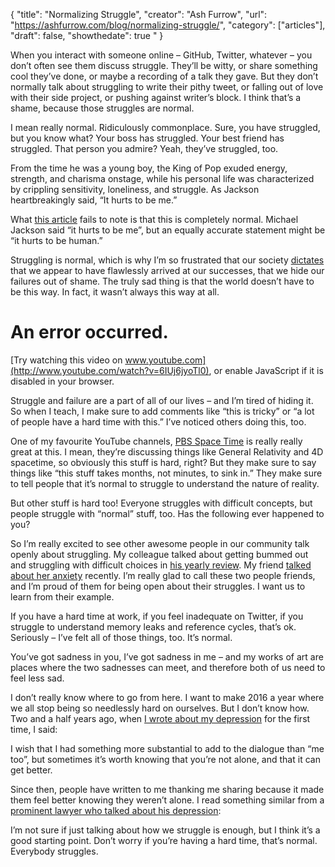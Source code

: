 {
  "title": "Normalizing Struggle",
  "creator": "Ash Furrow",
  "url": "https://ashfurrow.com/blog/normalizing-struggle/",
  "category": ["articles"],
  "draft": false,
  "showthedate": true
  "
}

When you interact with someone online – GitHub, Twitter, whatever – you don’t often see them discuss struggle. They’ll be witty, or share something cool they’ve done, or maybe a recording of a talk they gave. But they don’t normally talk about struggling to write their pithy tweet, or falling out of love with their side project, or pushing against writer’s block. I think that’s a shame, because those struggles are normal.

I mean really normal. Ridiculously commonplace. Sure, you have struggled, but you know what? Your boss has struggled. Your best friend has struggled. That person you admire? Yeah, they’ve struggled, too.

From the time he was a young boy, the King of Pop exuded energy, strength, and charisma onstage, while his personal life was characterized by crippling sensitivity, loneliness, and struggle. As Jackson heartbreakingly said, “It hurts to be me.”

What [this article](http://www.huffingtonpost.com/entry/artists-sensitive-creative_567f02dee4b0b958f6598764) fails to note is that this is completely normal. Michael Jackson said “it hurts to be me”, but an equally accurate statement might be “it hurts to be human.”

Struggling is normal, which is why I’m so frustrated that our society [dictates](http://jezebel.com/youre-not-adulting-youre-acting-your-fucking-age-1746878718) that we appear to have flawlessly arrived at our successes, that we hide our failures out of shame. The truly sad thing is that the world doesn’t have to be this way. In fact, it wasn’t always this way at all.

# An error occurred.
[Try watching this video on www.youtube.com](http://www.youtube.com/watch?v=6IUj6jyoTl0), or enable JavaScript if it is disabled in your browser.

Struggle and failure are a part of all of our lives – and I’m tired of hiding it. So when I teach, I make sure to add comments like “this is tricky” or “a lot of people have a hard time with this.” I’ve noticed others doing this, too.

One of my favourite YouTube channels, [PBS Space Time](https://www.youtube.com/channel/UC7_gcs09iThXybpVgjHZ_7g) is really really great at this. I mean, they’re discussing things like General Relativity and 4D spacetime, so obviously this stuff is hard, right? But they make sure to say things like “this stuff takes months, not minutes, to sink in.” They make sure to tell people that it’s normal to struggle to understand the nature of reality.

But other stuff is hard too! Everyone struggles with difficult concepts, but people struggle with “normal” stuff, too. Has the following ever happened to you?

So I’m really excited to see other awesome people in our community talk openly about struggling. My colleague talked about getting bummed out and struggling with difficult choices in [his yearly review](http://orta.io/on/being/29/). My friend [talked about her anxiety](http://www.mennenia.com/articles/2015-12-23-goodbye2015/) recently. I’m really glad to call these two people friends, and I’m proud of them for being open about their struggles. I want us to learn from their example.

If you have a hard time at work, if you feel inadequate on Twitter, if you struggle to understand memory leaks and reference cycles, that’s ok. Seriously – I’ve felt all of those things, too. It’s normal.

You’ve got sadness in you, I’ve got sadness in me – and my works of art are places where the two sadnesses can meet, and therefore both of us need to feel less sad. 

I don’t really know where to go from here. I want to make 2016 a year where we all stop being so needlessly hard on ourselves. But I don’t know how. Two and a half years ago, when [I wrote about my depression](https://ashfurrow.com/blog/depression/) for the first time, I said:

I wish that I had something more substantial to add to the dialogue than “me too”, but sometimes it’s worth knowing that you’re not alone, and that it can get better.

Since then, people have written to me thanking me sharing because it made them feel better knowing they weren’t alone. I read something similar from a [prominent lawyer who talked about his depression](https://popehat.com/2015/05/21/happy-to-be-here/):

I’m not sure if just talking about how we struggle is enough, but I think it’s a good starting point. Don’t worry if you’re having a hard time, that’s normal. Everybody struggles.